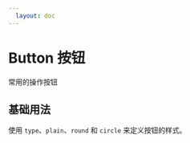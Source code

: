 ```yaml
---
  layout: doc 
---
```

# Button 按钮
  常用的操作按钮

## 基础用法

  使用 `type`、`plain`、`round` 和 `circle` 来定义按钮的样式。